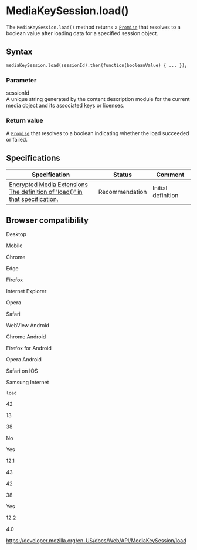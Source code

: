 # MediaKeySession.load()

The `MediaKeySession.load()` method returns a [`Promise`](https://developer.mozilla.org/en-US/docs/Web/JavaScript/Reference/Global_Objects/Promise) that resolves to a boolean value after loading data for a specified session object.

## Syntax

    mediaKeySession.load(sessionId).then(function(booleanValue) { ... });

### Parameter

sessionId  
A unique string generated by the content description module for the current media object and its associated keys or licenses.

### Return value

A [`Promise`](https://developer.mozilla.org/en-US/docs/Web/JavaScript/Reference/Global_Objects/Promise) that resolves to a boolean indicating whether the load succeeded or failed.

## Specifications

<table><thead><tr class="header"><th>Specification</th><th>Status</th><th>Comment</th></tr></thead><tbody><tr class="odd"><td><a href="https://w3c.github.io/encrypted-media/#dom-mediakeysession-load">Encrypted Media Extensions<br />
<span class="small">The definition of 'load()' in that specification.</span></a></td><td><span class="spec-rec">Recommendation</span></td><td>Initial definition</td></tr></tbody></table>

## Browser compatibility

Desktop

Mobile

Chrome

Edge

Firefox

Internet Explorer

Opera

Safari

WebView Android

Chrome Android

Firefox for Android

Opera Android

Safari on IOS

Samsung Internet

`load`

42

13

38

No

Yes

12.1

43

42

38

Yes

12.2

4.0

<a href="https://developer.mozilla.org/en-US/docs/Web/API/MediaKeySession/load" class="_attribution-link">https://developer.mozilla.org/en-US/docs/Web/API/MediaKeySession/load</a>
